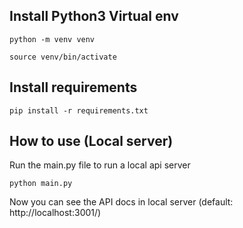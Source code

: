 
## Install Python3 Virtual env

    python -m venv venv

    source venv/bin/activate

## Install requirements

    pip install -r requirements.txt

## How to use (Local server)
Run the main.py file to run a local api server

    python main.py

Now you can see the API docs in local server (default: http://localhost:3001/)
